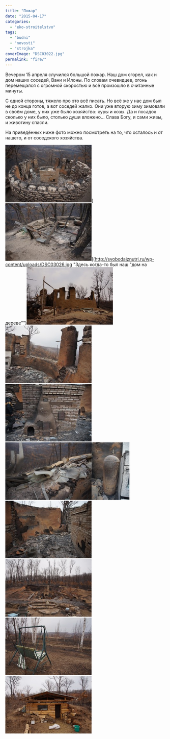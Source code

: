 ```yaml
---
title: "Пожар"
date: "2015-04-17"
categories: 
  - "eko-stroitelstvo"
tags: 
  - "budni"
  - "novosti"
  - "strojka"
coverImage: "DSC03022.jpg"
permalink: "fire/"
---
```


Вечером 15 апреля случился большой пожар. Наш дом сгорел, как и дом наших соседей, Вани и Илоны. По словам очевидцев, огонь перемещался с огромной скоростью и всё произошло в считанные минуты.

С одной стороны, тяжело про это всё писать. Но всё же у нас дом был не до конца готов, а вот соседей жалко. Они уже вторую зиму зимовали в своём доме, у них уже было хозяйство: куры и козы. Да и посадок сколько у них было, столько души вложено... Слава Богу, и сами живы, и животину спасли.

На приведённых ниже фото можно посмотреть на то, что осталось и от нашего, и от соседского хозяйства.

[![Остались только стены и печка.](images/DSC03024-271x180.jpg)](http://svobodaiznutri.ru/wp-content/uploads/DSC03024.jpg "Остались только стены и печка.")[![Здесь когда-то был наш "дом на дереве"](images/DSC03026-271x180.jpg)](http://svobodaiznutri.ru/wp-content/uploads/DSC03026.jpg "Здесь когда-то был наш "дом на дереве"")[![](images/DSC03028-271x180.jpg)](http://svobodaiznutri.ru/wp-content/uploads/DSC03028.jpg)[![Из окон открывается отличный вид...](images/DSC03038-271x180.jpg)](http://svobodaiznutri.ru/wp-content/uploads/DSC03038.jpg "Из окон открывается отличный вид...")[![Печка. Обратите внимание, дверку топочной камеры от при пожаре растарабанило так, что купол весь в трещинах, и даже кусок отвалился.](images/DSC03039-271x180.jpg)](http://svobodaiznutri.ru/wp-content/uploads/DSC03039.jpg "Печка. Обратите внимание, дверку топочной камеры от при пожаре растарабанило так, что купол весь в трещинах, и даже кусок отвалился.")[![Температура была такая, что стёкла плавились.](images/DSC03041-271x180.jpg)](http://svobodaiznutri.ru/wp-content/uploads/DSC03041.jpg "Температура была такая, что стёкла плавились.")[![Газовый балон не взорвался, а просто сдулся, усугубив пожар газом.](images/DSC03046-e1429237461367-119x180.jpg)](http://svobodaiznutri.ru/wp-content/uploads/DSC03046-e1429237461367.jpg "Газовый балон не взорвался, а просто сдулся, усугубив пожар газом.")[![Здесь когда-то была наша спальня...](images/DSC03048-271x180.jpg)](http://svobodaiznutri.ru/wp-content/uploads/DSC03048.jpg "Здесь когда-то была наша спальня...")[![А это то, что осталось от красивого обвалованного дома наших соседей...](images/DSC03049-271x180.jpg)](http://svobodaiznutri.ru/wp-content/uploads/DSC03049.jpg "А это то, что осталось от красивого обвалованного дома наших соседей...")[![](images/DSC03068-271x180.jpg)](http://svobodaiznutri.ru/wp-content/uploads/DSC03068.jpg)[![Соседям удалось спасти лишь козлятник, про технологию которого я обещался рассказать...](images/DSC03071-271x180.jpg)](http://svobodaiznutri.ru/wp-content/uploads/DSC03071.jpg "Соседям удалось спасти лишь козлятник, про технологию которого я обещался рассказать...")
